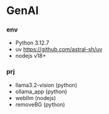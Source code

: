 # GenAI

### env
- Python 3.12.7
- uv https://github.com/astral-sh/uv
- nodejs v18+


### prj
- llama3.2-vision (python)
- ollama_app (python)
- webllm (nodejs)
- removeBG (python)
